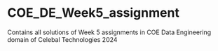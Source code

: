 # COE_DE_Week5_assignment
Contains all solutions of Week 5 assignments in COE Data Engineering domain of Celebal Technologies 2024
